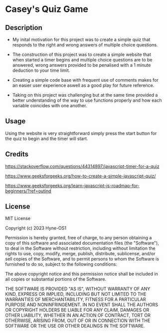 # Casey's Quiz Game

## Description

 * My inital motivation for this project was to create a simple quiz that responds to the right and wrong answers of multiple choice questions.

 * The construction of this project was to create a simple website that when started a timer begins and multiple choice questions are to be answered, wrong answers provided to be penalised with a 1 minute deduction to your time limit.

 * Creating a simple code base with frequent use of comments makes for an easier user experience aswell as a good play for future reference.

 * Taking on this project was challenging but at the same time provided a better understanding of the way to use functions properly and how each variable coincides with one another.

## Usage

Using the website is very straightforward simply press the start button for the quiz to begin and the timer will start.

## Credits

https://stackoverflow.com/questions/44314897/javascript-timer-for-a-quiz

https://www.geeksforgeeks.org/how-to-create-a-simple-javascript-quiz/

https://www.geeksforgeeks.org/learn-javascript-js-roadmap-for-beginners/?ref=outind

## License

MIT License

Copyright (c) 2023 Hyne-OS1

Permission is hereby granted, free of charge, to any person obtaining a copy
of this software and associated documentation files (the "Software"), to deal
in the Software without restriction, including without limitation the rights
to use, copy, modify, merge, publish, distribute, sublicense, and/or sell
copies of the Software, and to permit persons to whom the Software is
furnished to do so, subject to the following conditions:

The above copyright notice and this permission notice shall be included in all
copies or substantial portions of the Software.

THE SOFTWARE IS PROVIDED "AS IS", WITHOUT WARRANTY OF ANY KIND, EXPRESS OR
IMPLIED, INCLUDING BUT NOT LIMITED TO THE WARRANTIES OF MERCHANTABILITY,
FITNESS FOR A PARTICULAR PURPOSE AND NONINFRINGEMENT. IN NO EVENT SHALL THE
AUTHORS OR COPYRIGHT HOLDERS BE LIABLE FOR ANY CLAIM, DAMAGES OR OTHER
LIABILITY, WHETHER IN AN ACTION OF CONTRACT, TORT OR OTHERWISE, ARISING FROM,
OUT OF OR IN CONNECTION WITH THE SOFTWARE OR THE USE OR OTHER DEALINGS IN THE
SOFTWARE.
